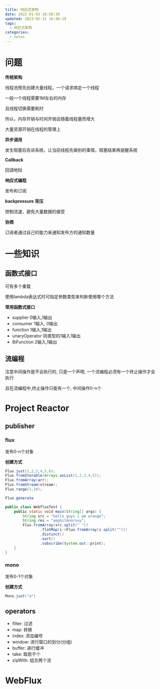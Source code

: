 ```yaml
---
title: 响应式架构
date: 2022-01-03 16:50:30
updated: 2023-05-31 16:40:19
tags:
  - 响应式架构
categories:
  - notes
---
```


# 问题

**传统架构**

线程池预先创建大量线程，一个请求绑定一个线程

一般一个线程需要1M左右的内存

且线程切换需要耗时

所以，内存开销与时间开销会随着线程量而增大

大量资源开销在线程的管理上

**异步调用**

发生阻塞后告诉系统，让当前线程先做别的事情，阻塞结束再提醒系统

**Callback**

回调地狱

**响应式编程**

发布和订阅

**backpressure 背压**

控制流速，避免大量数据的接受

**协商**

订阅者通过自己的能力来通知发布方的通知数量

# 一些知识

## 函数式接口

可有多个重载

使用lambda表达式时可指定参数类型来判断使用哪个方法

**常用函数式接口**

- supplier 0输入,1输出
- consumer 1输入, 0输出
- function 1输入,1输出
- unaryOperator 同类型的1输入1输出
- BiFunction 2输入,1输出

## 流编程

注意中间操作是不会执行的, 只是一个声明, 一个流编程必须有一个终止操作才会执行

且在流编程中,终止操作只能有一个, 中间操作0-n个

# Project Reactor

## publisher

### flux

发布0-n个对象

**创建方式**

```java
Flux.just(1,2,3,4,5,6);
Flux.fromIterable(Arrays.asList(1,2,3,4,5));
Flux.fromArray(arr);
Flux.fromStream(stream);
Flux.range(1,10);

Flux.generate
```

```java
public class WebfluxTest {
    public static void main(String[] args) {
        String src = "hello guys i am orange";
        String res = "aeghilmnorsuy";
        Flux.fromArray(src.split(" "))
                .flatMap(i->Flux.fromArray(i.split("")))
                .distinct()
                .sort()
                .subscribe(System.out::print);
    }
}
```



### mono

发布0-1个对象

**创建方式**

```java
Mono.just("a")
```

## operators

- filter: 过滤
- map: 转换
- index: 添加编号
- window: 进行窗口的划分(分组)
- buffer: 进行缓冲
- take: 取若干个
- zipWith: 组合两个流



# WebFlux



